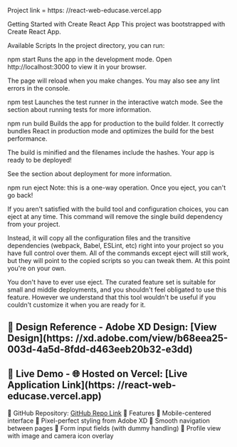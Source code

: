 Project link = https: //react-web-educase.vercel.app

Getting Started with Create React App
This project was bootstrapped with Create React App.

Available Scripts
In the project directory, you can run:

npm start
Runs the app in the development mode.
Open http://localhost:3000 to view it in your browser.

The page will reload when you make changes.
You may also see any lint errors in the console.

npm test
Launches the test runner in the interactive watch mode.
See the section about running tests for more information.

npm run build
Builds the app for production to the build folder.
It correctly bundles React in production mode and optimizes the build for the best performance.

The build is minified and the filenames include the hashes.
Your app is ready to be deployed!

See the section about deployment for more information.

npm run eject
Note: this is a one-way operation. Once you eject, you can't go back!

If you aren't satisfied with the build tool and configuration choices, you can eject at any time. This command will remove the single build dependency from your project.

Instead, it will copy all the configuration files and the transitive dependencies (webpack, Babel, ESLint, etc) right into your project so you have full control over them. All of the commands except eject will still work, but they will point to the copied scripts so you can tweak them. At this point you're on your own.

You don't have to ever use eject. The curated feature set is suitable for small and middle deployments, and you shouldn't feel obligated to use this feature. However we understand that this tool wouldn't be useful if you couldn't customize it when you are ready for it.

## 📌 Design Reference - Adobe XD Design: [View Design](https: //xd.adobe.com/view/b68eea25-003d-4a5d-8fdd-d463eeb20b32-e3dd)
## 🚀 Live Demo - 🌐 Hosted on Vercel: [Live Application Link](https: //react-web-educase.vercel.app)
📁 GitHub Repository: [GitHub Repo Link](https://github.com/AasrithaChandu/Educase-Assignment)
📝 Features 
    📱 Mobile-centered interface 
    🎯 Pixel-perfect styling from Adobe XD 
    🔁 Smooth navigation between pages 
    🔐 Form input fields (with dummy handling) 
    👤 Profile view with image and camera icon overlay
